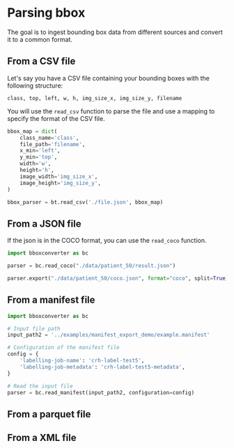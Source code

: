 # Parsing bbox

The goal is to ingest bounding box data from different sources and convert it to a common format.

## From a CSV file

Let's say you have a CSV file containing your bounding boxes with the following structure:

`class, top, left, w, h, img_size_x, img_size_y, filename`

You will use the `read_csv` function to parse the file and use a mapping to specify the format of the CSV file.

```Python
bbox_map = dict(
    class_name='class',
    file_path='filename',
    x_min='left',
    y_min='top',
    width='w',
    height='h',
    image_width='img_size_x',
    image_height='img_size_y',
)

bbox_parser = bt.read_csv('./file.json', bbox_map)
```

## From a JSON file

If the json is in the COCO format, you can use the `read_coco` function.

```Python
import bboxconverter as bc

parser = bc.read_coco("./data/patient_50/result.json")

parser.export("./data/patient_50/coco.json", format="coco", split=True)
```

## From a manifest file

```Python
import bboxconverter as bc

# Input file path
input_path2 = '../examples/manifest_export_demo/example.manifest'

# Configuration of the manifest file
config = {
    'labelling-job-name': 'crh-label-test5',
    'labelling-job-metadata': 'crh-label-test5-metadata',
}

# Read the input file
parser = bc.read_manifest(input_path2, configuration=config)
```

## From a parquet file

## From a XML file
